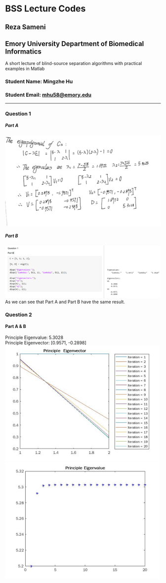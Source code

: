 # BSS Lecture Codes
## Reza Sameni
## Emory University Department of Biomedical Informatics

A short lecture of blind-source separation algorithms with practical examples in Matlab
### Student Name: Mingzhe Hu   
### Student Email: mhu58@emory.edu  
***
### Question 1  
##### Part A    
<img src="Images/Q1 A.jpg" alt="Question 1 Part A" width="600"/>  

##### Part B  
<img src="Images/Q1B.PNG" alt="Question 1 Part B" width="900"/>  
As we can see that Part A and Part B have the same result.  
  
### Question 2
#### Part A & B  
Principle Eigenvalue: 5.3028  
Principle Eigenvector: [0.9571, -0.2898]  
<img src="Images/Q2BVector.jpg" alt="Question 2 Part B" width="500"/> 
<img src="Images/Q2BValues.jpg" alt="Question 2 Part B" width="500"/> 
